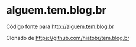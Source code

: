 alguem.tem.blog.br
=========

Código fonte para <http://alguem.tem.blog.br>

Clonado de <https://github.com/hiatobr/tem.blog.br>


